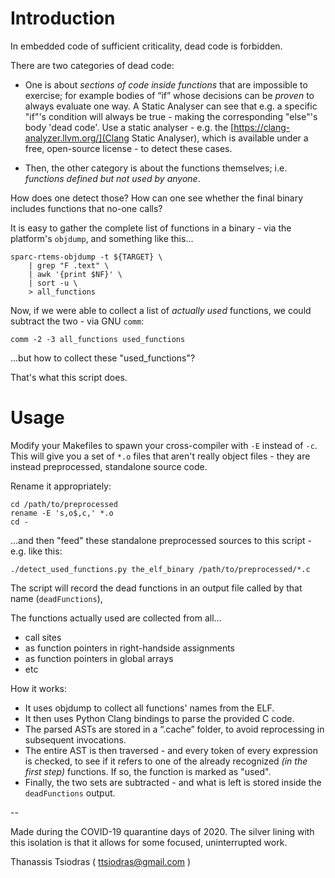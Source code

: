 # Introduction

In embedded code of sufficient criticality, dead code is forbidden.

There are two categories of dead code:

- One is about *sections of code inside functions* that are impossible
  to exercise; for example bodies of “if” whose decisions can be *proven*
  to always evaluate one way. A Static Analyser can see that e.g.
  a specific "if"'s condition will always be true - making the
  corresponding "else"'s body 'dead code'. Use a static analyser - e.g. the
  [https://clang-analyzer.llvm.org/](Clang Static Analyser), which is
  available under a free, open-source license - to detect these
  cases.

- Then, the other category is about the functions themselves; i.e. *functions
  defined but not used by anyone*. 

How does one detect those? How can one see whether the final binary
includes functions that no-one calls?

It is easy to gather the complete list of functions in a binary - via the
platform's `objdump`, and something like this...

    sparc-rtems-objdump -t ${TARGET} \
        | grep "F .text" \
        | awk '{print $NF}' \
        | sort -u \
        > all_functions

Now, if we were able to collect a list of *actually used* functions,
we could subtract the two - via GNU `comm`:

    comm -2 -3 all_functions used_functions

...but how to collect these "used_functions"?

That's what this script does.

# Usage

Modify your Makefiles to spawn your cross-compiler with `-E`
instead of `-c`. This will give you a set of `*.o` files that
aren't really object files - they are instead preprocessed,
standalone source code.

Rename it appropriately:

    cd /path/to/preprocessed
    rename -E 's,o$,c,' *.o
    cd -

...and then "feed" these standalone preprocessed sources to this
script - e.g. like this:

    ./detect_used_functions.py the_elf_binary /path/to/preprocessed/*.c

The script will record the dead functions in an output file called
by that name (`deadFunctions`),

The functions actually used are collected from all...

- call sites
- as function pointers in right-handside assignments
- as function pointers in global arrays
- etc

How it works:

- It uses objdump to collect all functions' names from the ELF.
- It then uses Python Clang bindings to parse the provided C code.
- The parsed ASTs are stored in a “.cache” folder, to avoid reprocessing
  in subsequent invocations.
- The entire AST is then traversed - and every token of every expression
  is checked, to see if it refers to one of the already recognized
  *(in the first step)* functions. If so, the function is marked as "used".
- Finally, the two sets are subtracted - and what is left is stored
  inside the `deadFunctions` output.

--

Made during the COVID-19 quarantine days of 2020. The silver lining with
this isolation is that it allows for some focused, uninterrupted work.

Thanassis Tsiodras ( ttsiodras@gmail.com )
